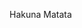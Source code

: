 Hakuna Matata

<!---
winstonhenke/winstonhenke is a ✨ special ✨ repository because its `README.md` (this file) appears on your GitHub profile.
You can click the Preview link to take a look at your changes.
--->
